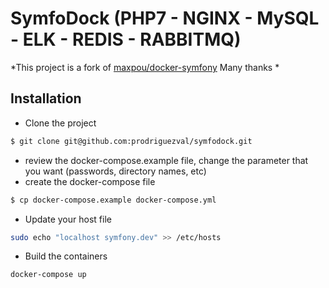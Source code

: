 # SymfoDock (PHP7 - NGINX - MySQL - ELK - REDIS - RABBITMQ)

*This project is a fork of  [maxpou/docker-symfony](https://github.com/maxpou/docker-symfony) Many thanks *

## Installation

* Clone the project
```bash
$ git clone git@github.com:prodriguezval/symfodock.git
```
* review the docker-compose.example file, change the parameter that you want (passwords, directory names, etc)
* create the docker-compose file
```bash
$ cp docker-compose.example docker-compose.yml
```
* Update your host file
```bash
sudo echo "localhost symfony.dev" >> /etc/hosts
```
* Build the containers
```bash
docker-compose up
```
